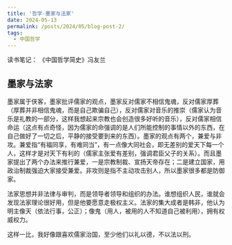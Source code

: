 ```yaml
---
title: '哲学-墨家与法家'
date: 2024-05-13
permalink: /posts/2024/05/blog-post-2/
tags:
  - 中国哲学
---
```


读书笔记： 《中国哲学简史》冯友兰

墨家与法家
-----

墨家属于侠客，墨家批评儒家的观点，墨家反对儒家不相信鬼魂，反对儒家厚葬（厚葬并非相信鬼魂，而是自己欺骗自己），反对儒家对音乐的推崇（儒家认为音乐是礼教的一部分，这样我想起来宗教也会创造很多好听的音乐），反对儒家相信命运（这点有点奇怪，因为儒家的命强调的是人们所能控制的事情以外的东西，在自己做好了一切之后，平静的接受要到来的东西）。墨家的观点有两个，兼爱与非攻。兼爱指“有福同享，有难同当”，有一点像大同社会，即无差别的爱天下每一个人，这样才是对天下有利的（儒家主张爱有差别，强调君臣父子的关系）。而且墨家提出了两个办法来推行兼爱，一是宗教制裁、宣扬天帝存在；二是建立国家，用政治制裁强迫大家接受兼爱。非攻则是指不主动攻击别人，所以墨家很多都是防御家。

法家思想并非法律与审判，而是领导者领导和组织的办法。谁想组织人民，谁就会发现法家理论很好用，但是他要愿意走极权主义。法家的集大成者是韩非，他认为明主像天（依法行事，公正）；像鬼（用人，被用的人不知道自己被利用），拥有权威权力。

这样一比，我好像跟喜欢儒家治国，至少他们以礼以德，不以法以刑。


